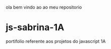 ola bem vindo ao ao meu repositorio 

# js-sabrina-1A
portifolio referente aos projetos do javascript 1A
